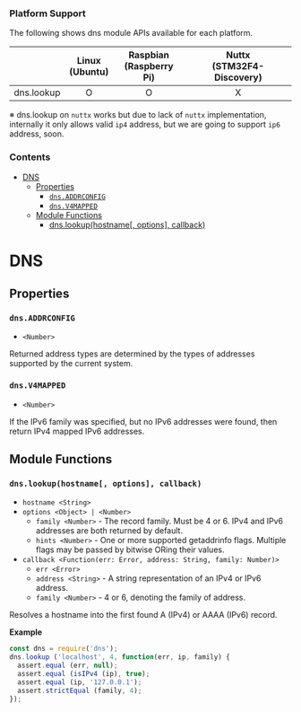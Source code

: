 ### Platform Support

The following shows dns module APIs available for each platform.

|  | Linux<br/>(Ubuntu) | Raspbian<br/>(Raspberry Pi) | Nuttx<br/>(STM32F4-Discovery) |
| :---: | :---: | :---: | :---: |
| dns.lookup | O | O | X |

※ dns.lookup on `nuttx` works but due to lack of `nuttx` implementation, internally it only allows valid `ip4` address,
but we are going to support `ip6` address, soon.


### Contents

- [DNS](#dns)
    - [Properties](#properties)
        - [`dns.ADDRCONFIG`](#dnsaddrconfig)
        - [`dns.V4MAPPED`](#dnsv4mapped)
    - [Module Functions](#module-functions)
        - [dns.lookup(hostname[, options], callback)](#dnslookuphostname-options-callback)


# DNS


## Properties


### `dns.ADDRCONFIG`
* `<Number>`

Returned address types are determined by the types of addresses supported by the current system.


### `dns.V4MAPPED`
* `<Number>`

If the IPv6 family was specified, but no IPv6 addresses were found, then return IPv4 mapped IPv6 addresses. 


## Module Functions


### `dns.lookup(hostname[, options], callback)`
* `hostname <String>`
* `options <Object> | <Number>`
  * `family <Number>` - The record family. Must be 4 or 6. IPv4 and IPv6 addresses are both returned by default.
  * `hints <Number>` - One or more supported getaddrinfo flags. Multiple flags may be passed by bitwise ORing their values.
* `callback <Function(err: Error, address: String, family: Number)>`
  * `err <Error>`
  * `address <String>` - A string representation of an IPv4 or IPv6 address.
  * `family <Number>` - 4 or 6, denoting the family of address.

Resolves a hostname into the first found A (IPv4) or AAAA (IPv6) record.

**Example**

```js
const dns = require('dns');
dns.lookup ('localhost', 4, function(err, ip, family) {
  assert.equal (err, null);
  assert.equal (isIPv4 (ip), true);
  assert.equal (ip, '127.0.0.1');
  assert.strictEqual (family, 4);
});
```
